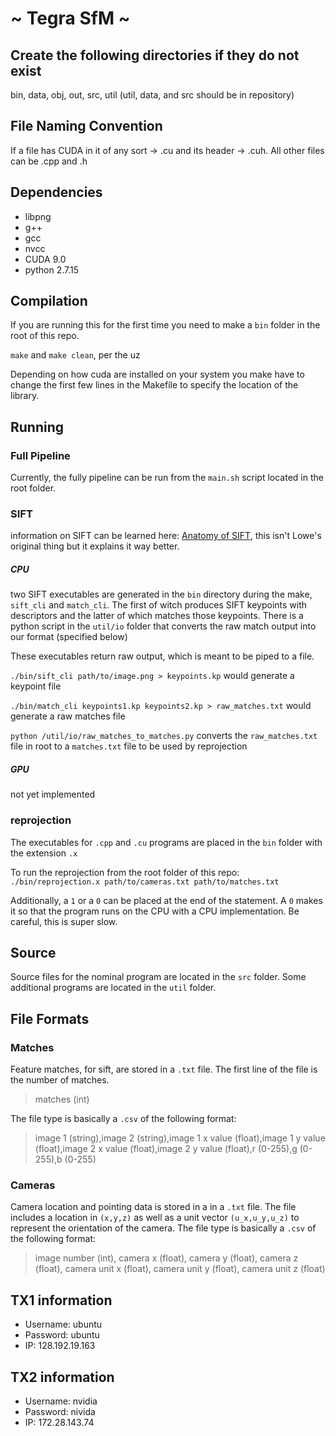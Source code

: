 # ~ Tegra SfM ~

## Create the following directories if they do not exist
bin, data, obj, out, src, util
(util, data, and src should be in repository)

## File Naming Convention
If a file has CUDA in it of any sort -> .cu and its header -> .cuh.
All other files can be .cpp and .h

## Dependencies
* libpng
* g++
* gcc
* nvcc
* CUDA 9.0
* python 2.7.15

## Compilation

If you are running this for the first time you need to make a `bin` folder in the root of this repo.

`make` and `make clean`, per the uz

Depending on how cuda are installed on your system you make have to change the first few
lines in the Makefile to specify the location of the library.

## Running
### Full Pipeline

Currently, the fully pipeline can be run from the `main.sh` script located in the root folder.

### SIFT

information on SIFT can be learned here: [Anatomy of SIFT](http://gitlab.smallsat.uga.edu/Caleb/anatomy-of-sift/blob/master/Anatomy%20of%20SIFT.pdf), this isn't Lowe's original thing but it explains it way better.

##### CPU
two SIFT executables are generated in the `bin` directory during the make, `sift_cli` and `match_cli`. The first of witch produces SIFT keypoints with descriptors and the latter of which matches those keypoints. There is a python script in the `util/io` folder that converts the raw match output into our format (specified below)

These executables return raw output, which is meant to be piped to a file.

`./bin/sift_cli path/to/image.png > keypoints.kp` would generate a keypoint file

`./bin/match_cli keypoints1.kp keypoints2.kp > raw_matches.txt` would generate a raw matches file

`python /util/io/raw_matches_to_matches.py` converts the `raw_matches.txt` file in root to a `matches.txt` file to be used by reprojection

##### GPU
not yet implemented

### reprojection
The executables for `.cpp` and `.cu` programs are placed in the `bin` folder with the extension `.x`

To run the reprojection from the root folder of this repo: `./bin/reprojection.x path/to/cameras.txt path/to/matches.txt`

Additionally, a `1` or a `0` can be placed at the end of the statement. A `0` makes it so that the program runs on the CPU with a CPU implementation. Be careful, this is super slow.

## Source

Source files for the nominal program are located in the `src` folder. Some additional programs are located in the `util` folder.

## File Formats

### Matches
Feature matches, for sift, are stored in a `.txt` file. The first line of the file is the number of matches.

> matches (int)

The file type is basically a `.csv` of the following format:

> image 1 (string),image 2 (string),image 1 x value (float),image 1 y value (float),image 2 x value (float),image 2 y value (float),r (0-255),g (0-255),b (0-255)

### Cameras
Camera location and pointing data is stored in a in a `.txt` file. The file includes a location in `(x,y,z)` as well as a unit vector `(u_x,u_y,u_z)` to represent the orientation of the camera. The file type is basically a `.csv` of the following format:

> image number (int), camera x (float), camera y (float), camera z (float), camera unit x (float), camera unit y (float), camera unit z (float)

## TX1 information

* Username: ubuntu
* Password: ubuntu
* IP: 128.192.19.163

## TX2 information

* Username: nvidia
* Password: nivida
* IP: 172.28.143.74

